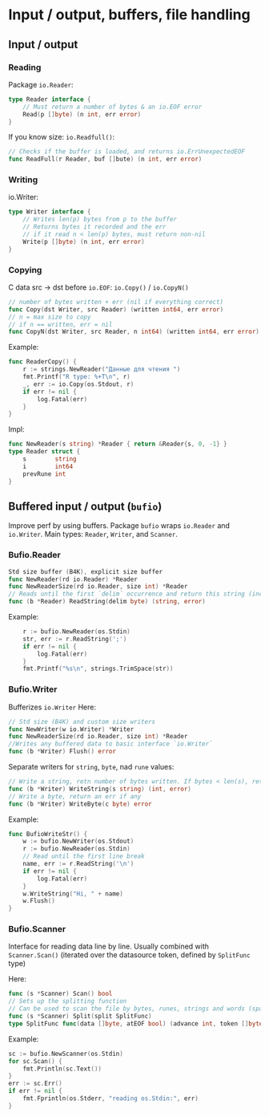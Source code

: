 # Input / output, buffers, file handling

## Input / output

### Reading 
Package `io.Reader`:
```go
type Reader interface {
    // Must return a number of bytes & an io.EOF error
    Read(p []byte) (n int, err error)
}
```
If you know size: `io.Readfull()`:
```go
// Checks if the buffer is loaded, and returns io.ErrUnexpectedEOF
func ReadFull(r Reader, buf []bute) (n int, err error)
```

### Writing 
io.Writer:
```go
type Writer interface {
    // Writes len(p) bytes from p to the buffer
    // Returns bytes it recorded and the err
    // if it read n < len(p) bytes, must return non-nil
    Write(p []byte) (n int, err error)
}
```

### Copying
C data src -> dst before `io.EOF`: `io.Copy()` / `io.CopyN()`
```go
// number of bytes written + err (nil if everything correct)
func Copy(dst Writer, src Reader) (written int64, err error)
// n = max size to copy
// if n == written, err = nil
func CopyN(dst Writer, src Reader, n int64) (written int64, err error)
```
Example:
```go
func ReaderCopy() {
	r := strings.NewReader("Данные для чтения ")
	fmt.Printf("R type: %+T\n", r)
	_, err := io.Copy(os.Stdout, r)
	if err != nil {
		log.Fatal(err)
	}
}
```

Impl:
```go
func NewReader(s string) *Reader { return &Reader{s, 0, -1} }
type Reader struct {
	s        string
	i        int64
	prevRune int
}
```

## Buffered input / output (`bufio`)

Improve perf by using buffers. Package `bufio` wraps `io.Reader` and `io.Writer`. 
Main types: `Reader`, `Writer`, and `Scanner`. 

### Bufio.Reader

```go
Std size buffer (B4K), explicit size buffer
func NewReader(rd io.Reader) *Reader
func NewReaderSize(rd io.Reader, size int) *Reader
// Reads until the first `delim` occurrence and return this string (inclusive)
func (b *Reader) ReadString(delim byte) (string, error)
```

Example: 
```go
	r := bufio.NewReader(os.Stdin)
	str, err := r.ReadString(';')
	if err != nil {
		log.Fatal(err)
	}
	fmt.Printf("%s\n", strings.TrimSpace(str))
```

### Bufio.Writer
Bufferizes `io.Writer`
Here:
```go
// Std size (B4K) and custom size writers 
func NewWriter(w io.Writer) *Writer
func NewReaderSize(rd io.Reader, size int) *Reader
//Writes any buffered data to basic interface `io.Writer`
func (b *Writer) Flush() error
```
Separate writers for `string`, `byte`, nad `rune` values:
```go
// Write a string, retn number of bytes written. If bytes < len(s), retns an error
func (b *Writer) WriteString(s string) (int, error)
// Write a byte, return an err if any
func (b *Writer) WriteByte(c byte) error
``` 

Example: 
```go
func BufioWriteStr() {
	w := bufio.NewWriter(os.Stdout)
	r := bufio.NewReader(os.Stdin)
	// Read until the first line break
	name, err := r.ReadString('\n')
	if err != nil {
		log.Fatal(err)
	}
	w.WriteString("Hi, " + name)
	w.Flush()
}
```

### Bufio.Scanner 
Interface for reading data line by line. 
Usually combined with `Scanner.Scan()` (iterated over the datasource token, defined by `SplitFunc` type)

Here:
```go
func (s *Scanner) Scan() bool
// Sets up the splitting function
// Can be used to scan the file by bytes, runes, strings and words (space-separated)
func (s *Scanner) Split(split SplitFunc)
type SplitFunc func(data []byte, atEOF bool) (advance int, token []byte, err error)
```

Example: 
```go
sc := bufio.NewScanner(os.Stdin)
for sc.Scan() {
	fmt.Println(sc.Text())
}
err := sc.Err()
if err != nil {
	fmt.Fprintln(os.Stderr, "reading os.Stdin:", err)
}
```
